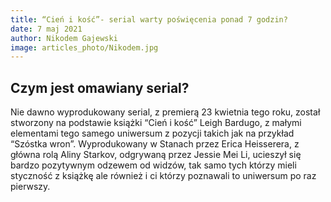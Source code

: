 ```yaml
---
title: “Cień i kość”- serial warty poświęcenia ponad 7 godzin?
date: 7 maj 2021
author: Nikodem Gajewski
image: articles_photo/Nikodem.jpg
---
```



## Czym jest omawiany serial?

Nie dawno wyprodukowany serial, z premierą 23 kwietnia tego roku, został stworzony na podstawie książki “Cień i kość” Leigh Bardugo, z małymi elementami tego samego uniwersum z pozycji takich jak na przykład “Szóstka wron”. Wyprodukowany w Stanach przez Erica Heisserera, z główna rolą Aliny Starkov, odgrywaną przez Jessie Mei Li, ucieszył się bardzo pozytywnym odzewem od widzów, tak samo tych którzy mieli styczność z książkę ale również i ci którzy poznawali to uniwersum po raz pierwszy.
